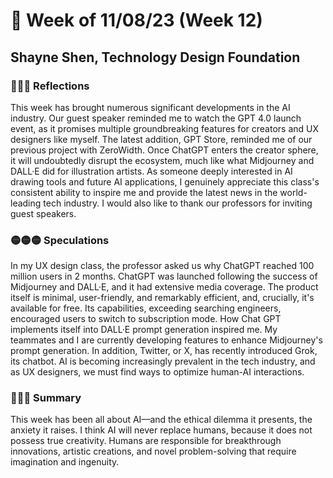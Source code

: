 
# 🤔 Week of 11/08/23 (Week 12)
## Shayne Shen, Technology Design Foundation

### 🔴🔴🔴 Reflections

This week has brought numerous significant developments in the AI industry. Our guest speaker reminded me to watch the GPT 4.0 launch event, as it promises multiple groundbreaking features for creators and UX designers like myself. The latest addition, GPT Store, reminded me of our previous project with ZeroWidth. Once ChatGPT enters the creator sphere, it will undoubtedly disrupt the ecosystem, much like what Midjourney and DALL·E did for illustration artists. As someone deeply interested in AI drawing tools and future AI applications, I genuinely appreciate this class's consistent ability to inspire me and provide the latest news in the world-leading tech industry. I would also like to thank our professors for inviting guest speakers.

### 🟡🟡🟡 Speculations
In my UX design class, the professor asked us why ChatGPT reached 100 million users in 2 months. ChatGPT was launched following the success of Midjourney and DALL·E, and it had extensive media coverage. The product itself is minimal, user-friendly, and remarkably efficient, and, crucially, it's available for free. Its capabilities, exceeding searching engineers, encouraged users to switch to subscription mode. How Chat GPT implements itself into DALL·E prompt generation inspired me. My teammates and I are currently developing features to enhance Midjourney's prompt generation. In addition, Twitter, or X, has recently introduced Grok, its chatbot. AI is becoming increasingly prevalent in the tech industry, and as UX designers, we must find ways to optimize human-AI interactions.

### 🔵🔵🔵 Summary
This week has been all about AI––and the ethical dilemma it presents, the anxiety it raises. I think AI will never replace humans, because it does not possess true creativity. Humans are responsible for breakthrough innovations, artistic creations, and novel problem-solving that require imagination and ingenuity. 
